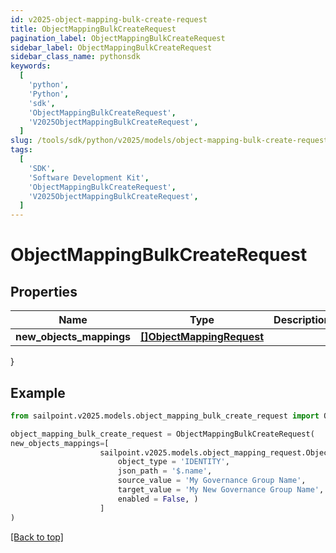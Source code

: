 ```yaml
---
id: v2025-object-mapping-bulk-create-request
title: ObjectMappingBulkCreateRequest
pagination_label: ObjectMappingBulkCreateRequest
sidebar_label: ObjectMappingBulkCreateRequest
sidebar_class_name: pythonsdk
keywords:
  [
    'python',
    'Python',
    'sdk',
    'ObjectMappingBulkCreateRequest',
    'V2025ObjectMappingBulkCreateRequest',
  ]
slug: /tools/sdk/python/v2025/models/object-mapping-bulk-create-request
tags:
  [
    'SDK',
    'Software Development Kit',
    'ObjectMappingBulkCreateRequest',
    'V2025ObjectMappingBulkCreateRequest',
  ]
---
```


# ObjectMappingBulkCreateRequest

## Properties

| Name | Type | Description | Notes |
| --- | --- | --- | --- |
| **new_objects_mappings** | [**[]ObjectMappingRequest**](object-mapping-request) |  | [required] |

}

## Example

```python
from sailpoint.v2025.models.object_mapping_bulk_create_request import ObjectMappingBulkCreateRequest

object_mapping_bulk_create_request = ObjectMappingBulkCreateRequest(
new_objects_mappings=[
                    sailpoint.v2025.models.object_mapping_request.Object Mapping Request(
                        object_type = 'IDENTITY',
                        json_path = '$.name',
                        source_value = 'My Governance Group Name',
                        target_value = 'My New Governance Group Name',
                        enabled = False, )
                    ]
)

```

[[Back to top]](#)
